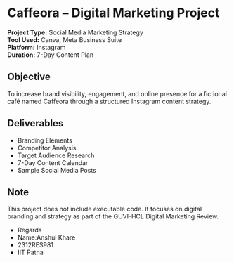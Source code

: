 # Caffeora – Digital Marketing Project

**Project Type:** Social Media Marketing Strategy  
**Tool Used:** Canva, Meta Business Suite  
**Platform:** Instagram  
**Duration:** 7-Day Content Plan  

## Objective
To increase brand visibility, engagement, and online presence for a fictional café named Caffeora through a structured Instagram content strategy.

## Deliverables
- Branding Elements
- Competitor Analysis
- Target Audience Research
- 7-Day Content Calendar
- Sample Social Media Posts

## Note
This project does not include executable code. It focuses on digital branding and strategy as part of the GUVI-HCL Digital Marketing Review.

- Regards 
- Name:Anshul Khare
- 2312RES981
- IIT Patna
